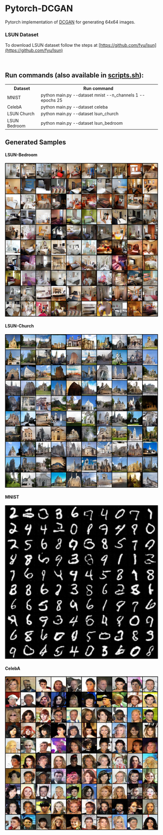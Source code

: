 # Pytorch-DCGAN
Pytorch implementation of [DCGAN](https://arxiv.org/abs/1511.06434) for generating 64x64 images.

### LSUN Dataset
To download LSUN dataset follow the steps at [https://github.com/fyu/lsun](https://github.com/fyu/lsun)

<br>

## Run commands (also available in <a href="./scripts.sh">scripts.sh</a>): <br>

<table>
  <tr>
    <th>Dataset</th>
    <th>Run command</th>
  </tr>
  <tr>
    <td>MNIST</td>
    <td>python main.py --dataset mnist --n_channels 1 --epochs 25</td>
  </tr>
  <tr>
    <td>CelebA</td>
    <td>python main.py --dataset celeba</td>
  </tr>
  <tr>
    <td>LSUN Church</td>
    <td>python main.py --dataset lsun_church</td>
  </tr>
  <tr>
    <td>LSUN Bedroom</td>
    <td>python main.py --dataset lsun_bedroom</td>
  </tr>
</table>


## Generated Samples
#### LSUN-Bedroom
<img src="./Results/LSUN_Bedroom.png" width="700"></img>
#### LSUN-Church
<img src="./Results/LSUN_Church.png" width="700"></img>
#### MNIST
<img src="./Results/MNIST.png" width="700"></img>
#### CelebA
<img src="./Results/CelebA.png" width="700"></img>
